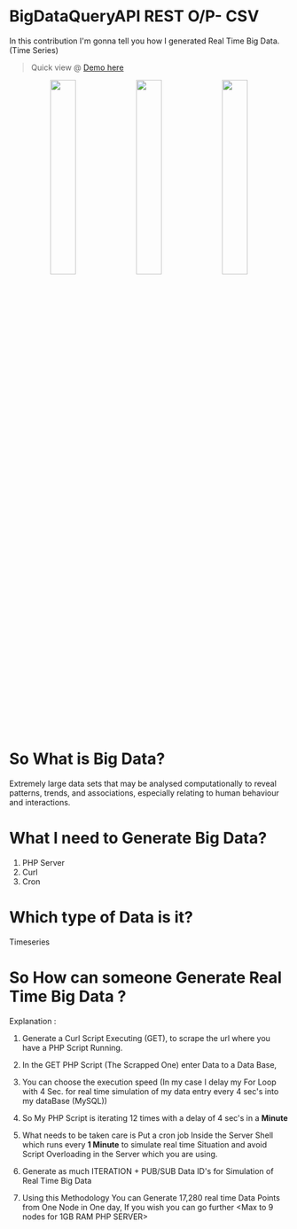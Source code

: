 # BigDataQueryAPI     REST     O/P- CSV

In this contribution I'm gonna tell you how I generated Real Time Big Data.(Time Series)

> Quick view @ [Demo here ](http://bluearth.in/pykih/polldata) 

<div style="text-align:center"><img src ="http://checkthiscloud.com/admin/github/BigData/1.png" style="width:30%" />
<img src ="http://checkthiscloud.com/admin/github/BigData/2.png" style="width:30%" />
<img src ="http://checkthiscloud.com/admin/github/BigData/3.png" style="width:30%" />
</div>

# So What is Big Data?
Extremely large data sets that may be analysed computationally to reveal patterns, trends, and associations, especially relating to human behaviour and interactions.

# What I need to Generate Big Data?
1. PHP Server
2. Curl
3. Cron

# Which type of Data is it?
Timeseries

# So How can someone Generate Real Time Big Data ?
Explanation :
1. Generate a Curl Script Executing (GET), to scrape the url where you have a PHP Script Running.

2. In the GET PHP Script (The Scrapped One) enter Data to a Data Base, 

3. You can choose the execution speed (In my case I delay my For Loop with 4 Sec. for real time simulation of my data entry every 4 sec's into my dataBase (MySQL))

4. So My PHP Script is iterating 12 times with a delay of 4 sec's in a <b>Minute</b>

5. What needs to be taken care is Put a cron job Inside the Server Shell which runs every <b>1 Minute</b> to simulate real time Situation and avoid Script Overloading in the Server which you are using.

6. Generate as much ITERATION + PUB/SUB Data ID's for Simulation of Real Time Big Data

7. Using this Methodology You can Generate 17,280 real time Data Points from One Node in One day, If you wish you can go further <Max to 9 nodes for 1GB RAM PHP SERVER>






